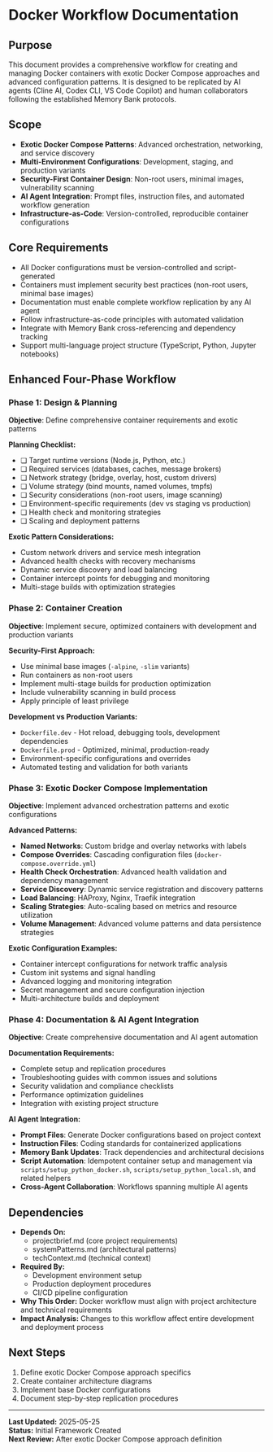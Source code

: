 # Docker Workflow Documentation

## Purpose

This document provides a comprehensive workflow for creating and managing Docker containers with exotic Docker Compose approaches and advanced configuration patterns. It is designed to be replicated by AI agents (Cline AI, Codex CLI, VS Code Copilot) and human collaborators following the established Memory Bank protocols.

## Scope

- **Exotic Docker Compose Patterns**: Advanced orchestration, networking, and service discovery
- **Multi-Environment Configurations**: Development, staging, and production variants
- **Security-First Container Design**: Non-root users, minimal images, vulnerability scanning
- **AI Agent Integration**: Prompt files, instruction files, and automated workflow generation
- **Infrastructure-as-Code**: Version-controlled, reproducible container configurations

## Core Requirements

- All Docker configurations must be version-controlled and script-generated
- Containers must implement security best practices (non-root users, minimal base images)
- Documentation must enable complete workflow replication by any AI agent
- Follow infrastructure-as-code principles with automated validation
- Integrate with Memory Bank cross-referencing and dependency tracking
- Support multi-language project structure (TypeScript, Python, Jupyter notebooks)

## Enhanced Four-Phase Workflow

### Phase 1: Design & Planning
**Objective**: Define comprehensive container requirements and exotic patterns

**Planning Checklist:**
- ❏ Target runtime versions (Node.js, Python, etc.)
- ❏ Required services (databases, caches, message brokers)
- ❏ Network strategy (bridge, overlay, host, custom drivers)
- ❏ Volume strategy (bind mounts, named volumes, tmpfs)
- ❏ Security considerations (non-root users, image scanning)
- ❏ Environment-specific requirements (dev vs staging vs production)
- ❏ Health check and monitoring strategies
- ❏ Scaling and deployment patterns

**Exotic Pattern Considerations:**
- Custom network drivers and service mesh integration
- Advanced health checks with recovery mechanisms
- Dynamic service discovery and load balancing
- Container intercept points for debugging and monitoring
- Multi-stage builds with optimization strategies

### Phase 2: Container Creation
**Objective**: Implement secure, optimized containers with development and production variants

**Security-First Approach:**
- Use minimal base images (`-alpine`, `-slim` variants)
- Run containers as non-root users
- Implement multi-stage builds for production optimization
- Include vulnerability scanning in build process
- Apply principle of least privilege

**Development vs Production Variants:**
- `Dockerfile.dev` - Hot reload, debugging tools, development dependencies
- `Dockerfile.prod` - Optimized, minimal, production-ready
- Environment-specific configurations and overrides
- Automated testing and validation for both variants

### Phase 3: Exotic Docker Compose Implementation
**Objective**: Implement advanced orchestration patterns and exotic configurations

**Advanced Patterns:**
- **Named Networks**: Custom bridge and overlay networks with labels
- **Compose Overrides**: Cascading configuration files (`docker-compose.override.yml`)
- **Health Check Orchestration**: Advanced health validation and dependency management
- **Service Discovery**: Dynamic service registration and discovery patterns
- **Load Balancing**: HAProxy, Nginx, Traefik integration
- **Scaling Strategies**: Auto-scaling based on metrics and resource utilization
- **Volume Management**: Advanced volume patterns and data persistence strategies

**Exotic Configuration Examples:**
- Container intercept configurations for network traffic analysis
- Custom init systems and signal handling
- Advanced logging and monitoring integration
- Secret management and secure configuration injection
- Multi-architecture builds and deployment

### Phase 4: Documentation & AI Agent Integration
**Objective**: Create comprehensive documentation and AI agent automation

**Documentation Requirements:**
- Complete setup and replication procedures
- Troubleshooting guides with common issues and solutions
- Security validation and compliance checklists
- Performance optimization guidelines
- Integration with existing project structure

**AI Agent Integration:**
- **Prompt Files**: Generate Docker configurations based on project context
- **Instruction Files**: Coding standards for containerized applications
- **Memory Bank Updates**: Track dependencies and architectural decisions
- **Script Automation**: Idempotent container setup and management via `scripts/setup_python_docker.sh`, `scripts/setup_python_local.sh`, and related helpers
- **Cross-Agent Collaboration**: Workflows spanning multiple AI agents

## Dependencies

- **Depends On:** 
  - projectbrief.md (core project requirements)
  - systemPatterns.md (architectural patterns)
  - techContext.md (technical context)
- **Required By:**
  - Development environment setup
  - Production deployment procedures
  - CI/CD pipeline configuration
- **Why This Order:** Docker workflow must align with project architecture and technical requirements
- **Impact Analysis:** Changes to this workflow affect entire development and deployment process

## Next Steps

1. Define exotic Docker Compose approach specifics
2. Create container architecture diagrams
3. Implement base Docker configurations
4. Document step-by-step replication procedures

---

**Last Updated:** 2025-05-25  
**Status:** Initial Framework Created  
**Next Review:** After exotic Docker Compose approach definition
